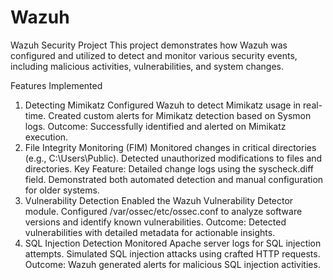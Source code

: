 # Wazuh
Wazuh Security Project
This project demonstrates how Wazuh was configured and utilized to detect and monitor various security events, including malicious activities, vulnerabilities, and system changes.

Features Implemented
1. Detecting Mimikatz
Configured Wazuh to detect Mimikatz usage in real-time.
Created custom alerts for Mimikatz detection based on Sysmon logs.
Outcome: Successfully identified and alerted on Mimikatz execution.
2. File Integrity Monitoring (FIM)
Monitored changes in critical directories (e.g., C:\Users\Public).
Detected unauthorized modifications to files and directories.
Key Feature: Detailed change logs using the syscheck.diff field.
Demonstrated both automated detection and manual configuration for older systems.
3. Vulnerability Detection
Enabled the Wazuh Vulnerability Detector module.
Configured /var/ossec/etc/ossec.conf to analyze software versions and identify known vulnerabilities.
Outcome: Detected vulnerabilities with detailed metadata for actionable insights.
4. SQL Injection Detection
Monitored Apache server logs for SQL injection attempts.
Simulated SQL injection attacks using crafted HTTP requests.
Outcome: Wazuh generated alerts for malicious SQL injection activities.
